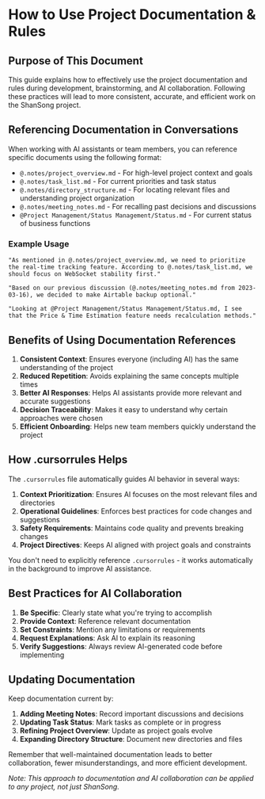 # How to Use Project Documentation & Rules

## Purpose of This Document
This guide explains how to effectively use the project documentation and rules during development, brainstorming, and AI collaboration. Following these practices will lead to more consistent, accurate, and efficient work on the ShanSong project.

## Referencing Documentation in Conversations

When working with AI assistants or team members, you can reference specific documents using the following format:

- `@.notes/project_overview.md` - For high-level project context and goals
- `@.notes/task_list.md` - For current priorities and task status
- `@.notes/directory_structure.md` - For locating relevant files and understanding project organization
- `@.notes/meeting_notes.md` - For recalling past decisions and discussions
- `@Project Management/Status Management/Status.md` - For current status of business functions

### Example Usage

```
"As mentioned in @.notes/project_overview.md, we need to prioritize the real-time tracking feature. According to @.notes/task_list.md, we should focus on WebSocket stability first."

"Based on our previous discussion (@.notes/meeting_notes.md from 2023-03-16), we decided to make Airtable backup optional."

"Looking at @Project Management/Status Management/Status.md, I see that the Price & Time Estimation feature needs recalculation methods."
```

## Benefits of Using Documentation References

1. **Consistent Context**: Ensures everyone (including AI) has the same understanding of the project
2. **Reduced Repetition**: Avoids explaining the same concepts multiple times
3. **Better AI Responses**: Helps AI assistants provide more relevant and accurate suggestions
4. **Decision Traceability**: Makes it easy to understand why certain approaches were chosen
5. **Efficient Onboarding**: Helps new team members quickly understand the project

## How .cursorrules Helps

The `.cursorrules` file automatically guides AI behavior in several ways:

1. **Context Prioritization**: Ensures AI focuses on the most relevant files and directories
2. **Operational Guidelines**: Enforces best practices for code changes and suggestions
3. **Safety Requirements**: Maintains code quality and prevents breaking changes
4. **Project Directives**: Keeps AI aligned with project goals and constraints

You don't need to explicitly reference `.cursorrules` - it works automatically in the background to improve AI assistance.

## Best Practices for AI Collaboration

1. **Be Specific**: Clearly state what you're trying to accomplish
2. **Provide Context**: Reference relevant documentation
3. **Set Constraints**: Mention any limitations or requirements
4. **Request Explanations**: Ask AI to explain its reasoning
5. **Verify Suggestions**: Always review AI-generated code before implementing

## Updating Documentation

Keep documentation current by:

1. **Adding Meeting Notes**: Record important discussions and decisions
2. **Updating Task Status**: Mark tasks as complete or in progress
3. **Refining Project Overview**: Update as project goals evolve
4. **Expanding Directory Structure**: Document new directories and files

Remember that well-maintained documentation leads to better collaboration, fewer misunderstandings, and more efficient development.

*Note: This approach to documentation and AI collaboration can be applied to any project, not just ShanSong.* 